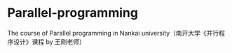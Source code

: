 # Parallel-programming
The course of Parallel programming in Nankai university（南开大学《并行程序设计》课程 by 王刚老师）
